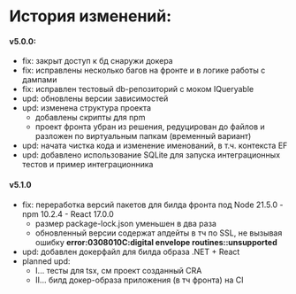 # История изменений:

#### v5.0.0:
* fix: закрыт доступ к бд снаружи докера
* fix: исправлены несколько багов на фронте и в логике работы с дампами
* fix: исправлен тестовый db-репозиторий с моком IQueryable
* upd: обновлены версии зависимостей
* upd: изменена структура проекта 
  - добавлены скрипты для npm
  - проект фронта убран из решения, редуцирован до файлов и разложен по виртуальным папкам (временный вариант)
* upd: начата чистка кода и изменение именований, в т.ч. контекста EF
* upd: добавлено использование SQLite для запуска интеграционных тестов и пример интеграционника

#### v5.1.0
* fix: переработка версий пакетов для билда фронта под Node 21.5.0 - npm 10.2.4 - React 17.0.0
  - размер package-lock.json уменьшен в два раза
  - обновленный версии содержат апдейты в тч по SSL, не вызывая ошибку **error:0308010C:digital envelope routines::unsupported**
* upd: добавлен докерфайл для билда образа .NET + React
* planned upd:
  - I... тесты для tsx, см проект созданный CRA 
  - II... билд докер-образа приложения (в тч фронта) на CI
